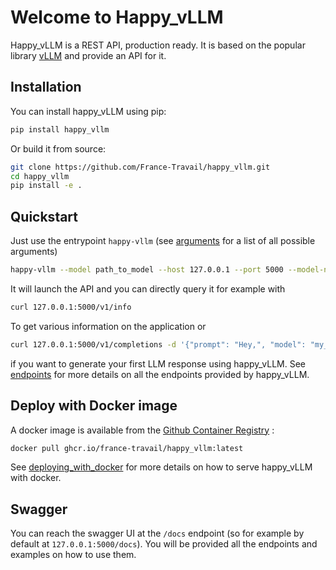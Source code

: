 # Welcome to Happy_vLLM

Happy_vLLM is a REST API, production ready. It is based on the popular library [vLLM](https://github.com/vllm-project/vllm) and provide an API for it.

## Installation

You can install happy_vLLM using pip:

```bash
pip install happy_vllm
```

Or build it from source:

```bash
git clone https://github.com/France-Travail/happy_vllm.git
cd happy_vllm
pip install -e .
```

## Quickstart

Just use the entrypoint `happy-vllm` (see [arguments](arguments.md) for a list of all possible arguments)

```bash
happy-vllm --model path_to_model --host 127.0.0.1 --port 5000 --model-name my_model
```

It will launch the API and you can directly query it for example with 

```bash
curl 127.0.0.1:5000/v1/info
```

To get various information on the application or 

```bash
curl 127.0.0.1:5000/v1/completions -d '{"prompt": "Hey,", "model": "my_model"}'
```

if you want to generate your first LLM response using happy_vLLM. See [endpoints](endpoints/endpoints.md) for more details on all the endpoints provided by happy_vLLM. 

## Deploy with Docker image

A docker image is available from the [Github Container Registry](https://github.com/France-Travail/happy_vllm/pkgs/container/happy_vllm) :  

```bash
docker pull ghcr.io/france-travail/happy_vllm:latest
```
See [deploying_with_docker](deploying_with_docker.md) for more details on how to serve happy_vLLM with docker. 

## Swagger

You can reach the swagger UI at the `/docs` endpoint (so for example by default at `127.0.0.1:5000/docs`). You will be provided all the endpoints and examples on how to use them.